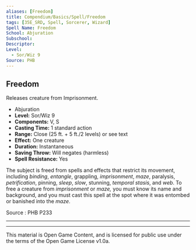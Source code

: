```yaml
---
aliases: [Freedom]
title: Compendium/Basics/Spell/Freedom
tags: [35E_SRD, Spell, Sorcerer, Wizard]
Spell Name: Freedom
School: Abjuration
Subschool: 
Descriptor: 
Level:
  - Sor/Wiz 9
Source: PHB
---
```



## Freedom

Releases creature from Imprisonment.

*   Abjuration
*   **Level:** Sor/Wiz 9
*   **Components:** V, S
*   **Casting Time:** 1 standard action
*   **Range:** Close (25 ft. + 5 ft./2 levels) or see text
*   **Effect:** One creature
*   **Duration:** Instantaneous
*   **Saving Throw:** Will negates (harmless)
*   **Spell Resistance:** Yes

<p>The subject is freed from spells and effects that restrict its movement, including <i>binding</i>, <i>entangle</i>, grappling, <i>imprisonment</i>, <i>maze</i>, paralysis, <i>petrification</i>, pinning, <i>sleep</i>, <i>slow</i>, stunning, <i>temporal stasis</i>, and <i>web</i>. To free a creature from <i>imprisonment</i> or <i>maze,</i> you must know its name and background, and you must cast this spell at the spot where it was entombed or banished into the <i>maze</i>.</p>

Source : PHB P233

---

---

This material is Open Game Content, and is licensed for public use under
the terms of the Open Game License v1.0a.
